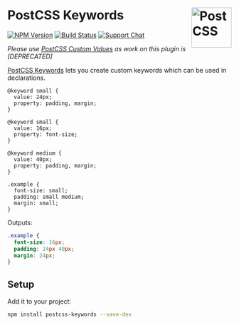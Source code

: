 # PostCSS Keywords [<img src="https://postcss.github.io/postcss/logo.svg" alt="PostCSS" width="90" height="90" align="right">][postcss]

[![NPM Version][npm-img]][npm-url]
[![Build Status][cli-img]][cli-url]
[![Support Chat][git-img]][git-url]

_Please use [PostCSS Custom Values](https://github.com/mindthetic/postcss-custom-values) as work on this plugin is [DEPRECATED]_

[PostCSS Keywords] lets you create custom keywords which can be used in declarations.

```pcss
@keyword small {
  value: 24px;
  property: padding, margin;
}

@keyword small {
  value: 16px;
  property: font-size;
}

@keyword medium {
  value: 40px;
  property: padding, margin;
}

.example {
  font-size: small;
  padding: small medium;
  margin: small;
}
```

Outputs:


```css
.example {
  font-size: 16px;
  padding: 24px 40px;
  margin: 24px;
}
```

## Setup

Add it to your project:

```bash
npm install postcss-keywords --save-dev
```

[cli-img]: https://img.shields.io/travis/mindthetic/postcss-keywords.svg
[cli-url]: https://travis-ci.org/mindthetic/postcss-keywords
[git-img]: https://img.shields.io/badge/support-chat-blue.svg
[git-url]: https://gitter.im/postcss/postcss
[npm-img]: https://img.shields.io/npm/v/postcss-keywords.svg
[npm-url]: https://www.npmjs.com/package/postcss-keywords

[PostCSS]: https://github.com/postcss/postcss
[PostCSS Keywords]: https://github.com/mindthetic/postcss-keywords
